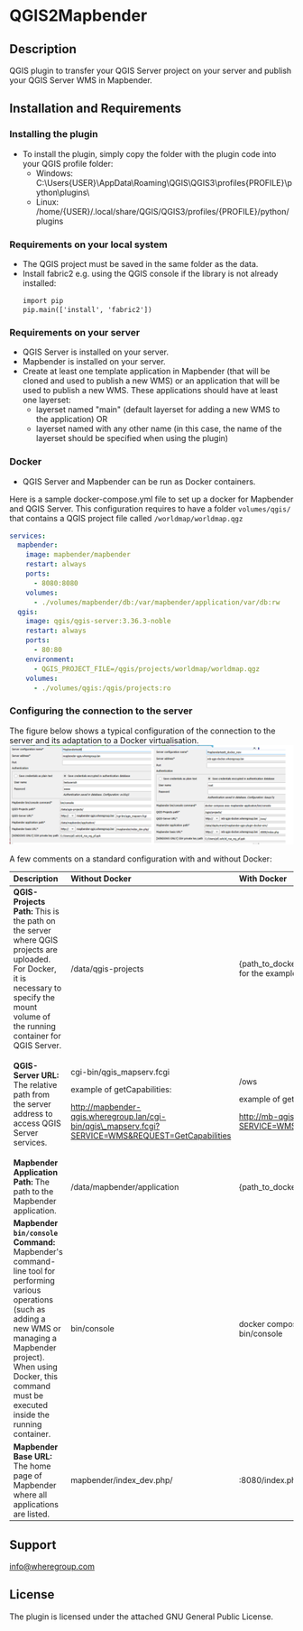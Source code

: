 # QGIS2Mapbender

## Description
QGIS plugin to transfer your QGIS Server project on your server and publish your QGIS Server WMS in Mapbender.

## Installation and Requirements
### Installing the plugin
- To install the plugin, simply copy the folder with the plugin code into your QGIS profile folder:
  - Windows: C:\Users{USER}\AppData\Roaming\QGIS\QGIS3\profiles\{PROFILE}\python\plugins\
  - Linux: /home/{USER}/.local/share/QGIS/QGIS3/profiles/{PROFILE}/python/plugins

### Requirements on your local system
- The QGIS project must be saved in the same folder as the data.
- Install fabric2 e.g. using the QGIS console if the library is not already installed:
  ```
  import pip
  pip.main(['install', 'fabric2'])
  ```
### Requirements on your server
- QGIS Server is installed on your server.
- Mapbender is installed on your server.
- Create at least one template application in Mapbender (that will be cloned and used to publish a new WMS) or an application that will be used to publish a new WMS. These applications should have at least one layerset: 
  - layerset named "main" (default layerset for adding a new WMS to the application) OR 
  - layerset named with any other name (in this case, the name of the layerset should be specified when using the plugin)

### Docker
- QGIS Server and Mapbender can be run as Docker containers.

Here is a sample docker-compose.yml file to set up a docker for Mapbender and QGIS Server.
This configuration requires to have a folder `volumes/qgis/` that contains a QGIS project file called `/worldmap/worldmap.qgz`

```yaml
services:
  mapbender:
    image: mapbender/mapbender
    restart: always
    ports:
      - 8080:8080
    volumes:
      - ./volumes/mapbender/db:/var/mapbender/application/var/db:rw
  qgis:
    image: qgis/qgis-server:3.36.3-noble
    restart: always
    ports:
      - 80:80
    environment:
      - QGIS_PROJECT_FILE=/qgis/projects/worldmap/worldmap.qgz
    volumes:
      - ./volumes/qgis:/qgis/projects:ro
```

### Configuring the connection to the server 
The figure below shows a typical configuration of the connection to the server and its adaptation to a Docker virtualisation.
![](resources/config_examples.png)

A few comments on a standard configuration with and without Docker:

|**Description**| **Without Docker**                                                                                                                                                                  |**With Docker**|
| :--------------------------------------- |:------------------------------------------------------------------------------------------------------------------------------------------------------------------------------------| :-------------------------- |
|**QGIS-Projects Path:** This is the path on the server where QGIS projects are uploaded. For Docker, it is necessary to specify the mount volume of the running container for QGIS Server. | /data/qgis-projects                                                                                                                                                                 |{path_to_docker_compose.yml}/volumes/qgis/ for the example above|
|<p>**QGIS-Server URL:** The relative path from the server address to access QGIS Server services.</p><p></p><p></p><p></p><p></p>| <p>cgi-bin/qgis\_mapserv.fcgi</p><p></p><p>example of getCapabilities:</p><p>http://mapbender-qgis.wheregroup.lan/cgi-bin/qgis\_mapserv.fcgi?SERVICE=WMS&REQUEST=GetCapabilities</p>|<p>/ows</p><p></p><p>example of getCapabilities:</p><p>http://mb-qgis-docker.wheregroup.lan/ows/?SERVICE=WMS&REQUEST=GetCapabilities </p>|
|**Mapbender Application Path:** The path to the Mapbender application. | /data/mapbender/application                                                                                                                                                         |{path_to_docker_compose.yml}|
|**Mapbender `bin/console` Command:** Mapbender's command-line tool for performing various operations (such as adding a new WMS or managing a Mapbender project). When using Docker, this command must be executed inside the running container. | bin/console                                                                                                                                                                         |docker compose exec mapbender bin/console|
|**Mapbender Base URL:** The home page of Mapbender where all applications are listed. | mapbender/index\_dev.php/                                                                                                                                                           |:8080/index.php/ |


## Support
info@wheregroup.com

## License
The plugin is licensed under the attached GNU General Public License.
